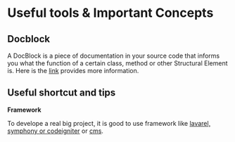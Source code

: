 # Useful tools & Important Concepts

## Docblock

A DocBlock is a piece of documentation in your source code that informs you what the function of a certain class, method or other Structural Element is. Here is the [link](https://docs.phpdoc.org/guide/getting-started/what-is-a-docblock.html) provides more information.

## Useful shortcut and tips

**Framework**

To develope a real big project, it is good to use framework like [lavarel, symphony or codeigniter](https://kinsta.com/blog/php-frameworks/) or [cms](https://devrims.com/blog/best-php-cms-platforms/).
